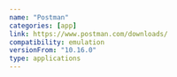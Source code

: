 ```yaml
---
name: "Postman"
categories: [app]
link: https://www.postman.com/downloads/
compatibility: emulation
versionFrom: "10.16.0"
type: applications
---
```


